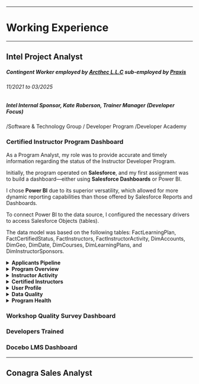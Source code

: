 ------------------------------------------------------------------------------------------------------------------------------------------------------------------------------
 # Working Experience
------------------------------------------------------------------------------------------------------------------------------------------------------------------------------
## Intel Project Analyst

##### Contingent Worker employed by [Arcthec L.L.C](https://www.linkedin.com/company/artechllc/) sub-employed by [Praxis](https://www.linkedin.com/company/praxis_2/)

###### 11/2021 to 03/2025

##### Intel Internal Sponsor, Kate Roberson, Trainer Manager (Developer Focus) 

/Software & Technology Group / Developer Program /Developer Academy 

### Certified Instructor Program Dashboard 

 As a Program Analyst, my role was to provide accurate and timely information regarding the status of the Instructor Developer Program.

Initially, the program operated on **Salesforce**, and my first assignment was to build a dashboard—either using **Salesforce Dashboards** or Power BI.

I chose **Power BI** due to its superior versatility, which allowed for more dynamic reporting capabilities than those offered by Salesforce Reports and Dashboards.

To connect Power BI to the data source, I configured the necessary drivers to access Salesforce Objects (tables).

The data model was based on the following tables: FactLearningPlan, FactCertifiedStatus, FactInstructors, FactInstructorActivity, DimAccounts, DimGeo, DimDate, DimCourses, DimLearningPlans, and DimInstructorSponsors.

<details> 
  <summary> <strong>Applicants Pipeline </strong></summary>
<br>

The first requirement was to build an applicant pipeline that visualized the status of learning plans and courses—both in overview and with drill-down capabilities. This enabled Program Managers and Instructor Sponsors to identify and support specific applicants in pursuing their certifications


<img width="501" height="305" alt="Applicants Pipeline" src="https://github.com/user-attachments/assets/d291bd6e-93a2-4fcd-85bb-c5f769672a80" />

###### Figma Frame Recreation

This dashboard displays the total number of current applicants in the pipeline.

It includes drill-down functionality for each Learning Program, allowing users to filter and view specific program overviews.

Visual elements such as geography, sponsor, and company act as interactive filters. This feature was particularly useful for sponsors to review applicants they supported, or for stakeholders working with a specific company.

There were three prerequisites required to enroll in the program, followed by an Introduction Plan that was mandatory for all Learning Plans.

The Course Status visualization also functions as a filter, enabling users to segment applicants by course status. These filters can be combined using the Ctrl key for multi-selection.

The color scheme was designed to reflect the progression of statuses—from inactive to institutional grading—with a special highlight on the “Pending Approval” status, as this required action from the Program Manager.

The Applicant Status table was tailored to each Learning Plan, providing detailed insights into individual applicant progress. This table could be exported to Excel for further analysis.

A custom DAX measure called “Days Inactive” was implemented to calculate the number of days since the applicant’s last recorded activity, using a field provided by Salesforce

</details>

<details> 
  <summary><strong>Program Overview</strong></summary>

</details>

<details> 
  <summary><strong>Instructor Activity</strong></summary>

</details>

<details> 
  <summary><strong>Certified Instructors</strong></summary>

</details>

<details> 
  <summary><strong>User Profile</strong></summary>

</details>

<details> 
  <summary><strong>Data Quality</strong></summary>

</details>

<details> 
  <summary><strong>Program Health</strong></summary>

</details>

### Workshop Quality Survey Dashboard

### Developers Trained

### Docebo LMS Dashboard

--------------------------------------------------------------------------------------------------------------

## Conagra Sales Analyst


